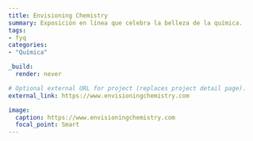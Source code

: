 ```yaml
---
title: Envisioning Chemistry
summary: Exposición en línea que celebra la belleza de la química.
tags:
- fyq
categories: 
- "Química"

_build:
  render: never

# Optional external URL for project (replaces project detail page).
external_link: https://www.envisioningchemistry.com

image:
  caption: https://www.envisioningchemistry.com
  focal_point: Smart
---
```

